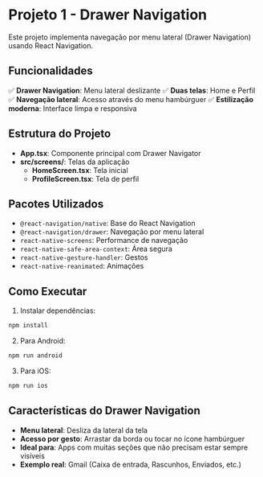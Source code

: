 # Projeto 1 - Drawer Navigation

Este projeto implementa navegação por menu lateral (Drawer Navigation) usando React Navigation.

## Funcionalidades

✅ **Drawer Navigation**: Menu lateral deslizante
✅ **Duas telas**: Home e Perfil
✅ **Navegação lateral**: Acesso através do menu hambúrguer
✅ **Estilização moderna**: Interface limpa e responsiva

## Estrutura do Projeto

- **App.tsx**: Componente principal com Drawer Navigator
- **src/screens/**: Telas da aplicação
  - **HomeScreen.tsx**: Tela inicial
  - **ProfileScreen.tsx**: Tela de perfil

## Pacotes Utilizados

- `@react-navigation/native`: Base do React Navigation
- `@react-navigation/drawer`: Navegação por menu lateral
- `react-native-screens`: Performance de navegação
- `react-native-safe-area-context`: Área segura
- `react-native-gesture-handler`: Gestos
- `react-native-reanimated`: Animações

## Como Executar

1. Instalar dependências:
```bash
npm install
```

2. Para Android:
```bash
npm run android
```

3. Para iOS:
```bash
npm run ios
```

## Características do Drawer Navigation

- **Menu lateral**: Desliza da lateral da tela
- **Acesso por gesto**: Arrastar da borda ou tocar no ícone hambúrguer
- **Ideal para**: Apps com muitas seções que não precisam estar sempre visíveis
- **Exemplo real**: Gmail (Caixa de entrada, Rascunhos, Enviados, etc.)
